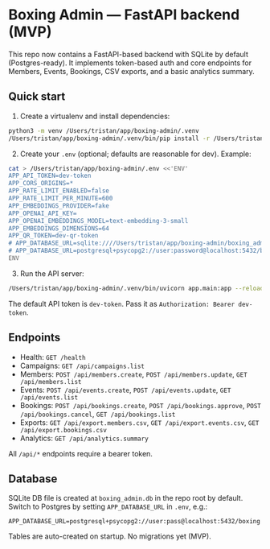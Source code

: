 # Boxing Admin — FastAPI backend (MVP)

This repo now contains a FastAPI-based backend with SQLite by default (Postgres-ready). It implements token-based auth and core endpoints for Members, Events, Bookings, CSV exports, and a basic analytics summary.

## Quick start

1. Create a virtualenv and install dependencies:

```bash
python3 -m venv /Users/tristan/app/boxing-admin/.venv
/Users/tristan/app/boxing-admin/.venv/bin/pip install -r /Users/tristan/app/boxing-admin/requirements.txt
```

2. Create your `.env` (optional; defaults are reasonable for dev). Example:

```bash
cat > /Users/tristan/app/boxing-admin/.env <<'ENV'
APP_API_TOKEN=dev-token
APP_CORS_ORIGINS=*
APP_RATE_LIMIT_ENABLED=false
APP_RATE_LIMIT_PER_MINUTE=600
APP_EMBEDDINGS_PROVIDER=fake
APP_OPENAI_API_KEY=
APP_OPENAI_EMBEDDINGS_MODEL=text-embedding-3-small
APP_EMBEDDINGS_DIMENSIONS=64
APP_QR_TOKEN=dev-qr-token
# APP_DATABASE_URL=sqlite:////Users/tristan/app/boxing-admin/boxing_admin.db
# APP_DATABASE_URL=postgresql+psycopg2://user:password@localhost:5432/boxing
ENV
```

3. Run the API server:

```bash
/Users/tristan/app/boxing-admin/.venv/bin/uvicorn app.main:app --reload --host 0.0.0.0 --port 8000
```

The default API token is `dev-token`. Pass it as `Authorization: Bearer dev-token`.

## Endpoints

- Health: `GET /health`
- Campaigns: `GET /api/campaigns.list`
- Members: `POST /api/members.create`, `POST /api/members.update`, `GET /api/members.list`
- Events: `POST /api/events.create`, `POST /api/events.update`, `GET /api/events.list`
- Bookings: `POST /api/bookings.create`, `POST /api/bookings.approve`, `POST /api/bookings.cancel`, `GET /api/bookings.list`
- Exports: `GET /api/export.members.csv`, `GET /api/export.events.csv`, `GET /api/export.bookings.csv`
- Analytics: `GET /api/analytics.summary`

All `/api/*` endpoints require a bearer token.

## Database

SQLite DB file is created at `boxing_admin.db` in the repo root by default. Switch to Postgres by setting `APP_DATABASE_URL` in `.env`, e.g.:

```
APP_DATABASE_URL=postgresql+psycopg2://user:pass@localhost:5432/boxing
```

Tables are auto-created on startup. No migrations yet (MVP).
